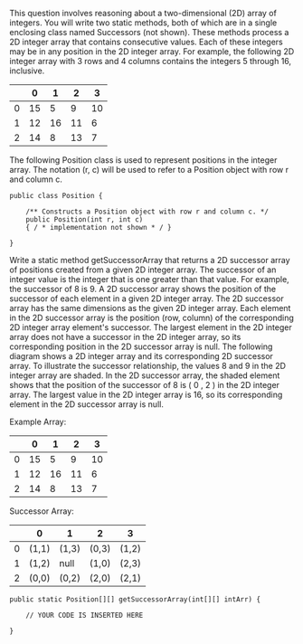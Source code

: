 This question involves reasoning about a two-dimensional (2D) array of integers. You will write two static methods, both of which are in a single enclosing class named Successors (not shown). These methods process a 2D integer array that contains consecutive values. Each of these integers may be in any position in the 2D integer array. For example, the following 2D integer array with 3 rows and 4 columns contains the integers 5 through 16, inclusive. 

| | 0 | 1 | 2 | 3 |
|-|---|---|---|---|
|0|15|5|9|10|
|1|12|16|11|6|
|2|14|8|13|7|

The following Position class is used to represent positions in the integer array. The notation (r, c) will be used to refer to a Position object with row r and column c. 

```
public class Position { 

	/** Constructs a Position object with row r and column c. */ 
	public Position(int r, int c) 
	{ / * implementation not shown * / }

} 
```

Write a static method getSuccessorArray that returns a 2D successor array of positions created from a given 2D integer array. The successor of an integer value is the integer that is one greater than that value. For example, the successor of 8 is 9. A 2D successor array shows the position of the successor of each element in a given 2D integer array. The 2D successor array has the same dimensions as the given 2D integer array. Each element in the 2D successor array is the position (row, column) of the corresponding 2D integer array element's successor. The largest element in the 2D integer array does not have a successor in the 2D integer array, so its corresponding position in the 2D successor array is null. The following diagram shows a 2D integer array and its corresponding 2D successor array. To illustrate the successor relationship, the values 8 and 9 in the 2D integer array are shaded. In the 2D successor array, the shaded element shows that the position of the successor of 8 is ( 0 , 2 ) in the 2D integer array. The largest value in the 2D integer array is 16, so its corresponding element in the 2D successor array is null. 

Example Array: 

| | 0 | 1 | 2 | 3 |
|-|---|---|---|---|
|0|15|5|9|10|
|1|12|16|11|6|
|2|14|8|13|7|

Successor Array:

| | 0 | 1 | 2 | 3 |
|-|---|---|---|---|
|0|(1,1)|(1,3)|(0,3)|(1,2)|
|1|(1,2)|null|(1,0)|(2,3)|
|2|(0,0)|(0,2)|(2,0)|(2,1)|

```
public static Position[][] getSuccessorArray(int[][] intArr) {

	// YOUR CODE IS INSERTED HERE

}	
```
